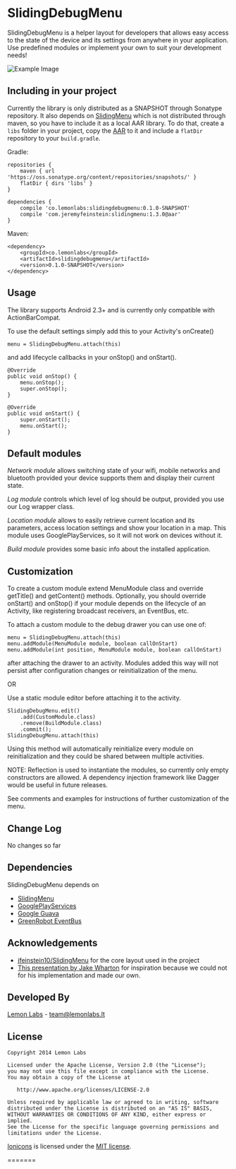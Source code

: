SlidingDebugMenu
==================

SlidingDebugMenu is a helper layout for developers that allows easy access to the state of the device and its settings
from anywhere in your application. Use predefined modules or implement your own to suit your development needs!

![Example Image][1]

Including in your project
-------------------------

Currently the library is only distributed as a SNAPSHOT through Sonatype repository.
It also depends on [SlidingMenu][3] which is not distributed through maven, so you have
to include it as a local AAR library. To do that, create a `libs` folder in your project,
copy the [AAR][10] to it and include a `flatDir` repository to your `build.gradle`.

Gradle:

    repositories {
        maven { url 'https://oss.sonatype.org/content/repositories/snapshots/' }
        flatDir { dirs 'libs' }
    }

    dependencies {
        compile 'co.lemonlabs:slidingdebugmenu:0.1.0-SNAPSHOT'
        compile 'com.jeremyfeinstein:slidingmenu:1.3.0@aar'
    }

Maven:

    <dependency>
        <groupId>co.lemonlabs</groupId>
        <artifactId>slidingdebugmenu</artifactId>
        <version>0.1.0-SNAPSHOT</version>
    </dependency>

Usage
-----

The library supports Android 2.3+ and is currently only compatible with ActionBarCompat.

To use the default settings simply add this to your Activity's onCreate()

    menu = SlidingDebugMenu.attach(this)

and add lifecycle callbacks in your onStop() and onStart().

    @Override
    public void onStop() {
        menu.onStop();
        super.onStop();
    }

    @Override
    public void onStart() {
        super.onStart();
        menu.onStart();
    }

Default modules
---------------

<i>Network module</i> allows switching state of your wifi, mobile networks and bluetooth provided your device
supports them and display their current state.

<i>Log module</i> controls which level of log should be output, provided you use our Log wrapper class.

<i>Location module</i> allows to easily retrieve current location and its parameters, access location settings
and show your location in a map. This module uses GooglePlayServices, so it will not work on devices without it.

<i>Build module</i> provides some basic info about the installed application.

Customization
-------------

To create a custom module extend MenuModule class and override getTitle() and getContent() methods. Optionally,
you should override onStart() and onStop() if your module depends on the lifecycle of an Activity, like registering
broadcast receivers, an EventBus, etc.

To attach a custom module to the debug drawer you can use one of:

    menu = SlidingDebugMenu.attach(this)
    menu.addModule(MenuModule module, boolean callOnStart)
    menu.addModule(int position, MenuModule module, boolean callOnStart)

after attaching the drawer to an activity. Modules added this way will not persist after configuration changes or
reinitialization of the menu.

OR

Use a static module editor before attaching it to the activity.

    SlidingDebugMenu.edit()
        .add(CustomModule.class)
        .remove(BuildModule.class)
        .commit();
    SlidingDebugMenu.attach(this)

Using this method will automatically reinitialize every module on reinitialization and they could be shared between
multiple activities.

NOTE: Reflection is used to instantiate the modules, so currently only empty constructors are allowed. A dependency
injection framework like Dagger would be useful in future releases.


See comments and examples for instructions of further customization of the menu.

Change Log
----------
No changes so far

Dependencies
------------

SlidingDebugMenu depends on

* [SlidingMenu][3]
* [GooglePlayServices][2]
* [Google Guava][8]
* [GreenRobot EventBus][9]

Acknowledgements
--------------------
* [jfeinstein10/SlidingMenu][3] for the core layout used in the project
* [This presentation by Jake Wharton][4] for inspiration because we could not for his implementation and made our own.

Developed By
--------------------
[Lemon Labs][5] - <team@lemonlabs.lt>

License
-----------

    Copyright 2014 Lemon Labs

    Licensed under the Apache License, Version 2.0 (the "License");
    you may not use this file except in compliance with the License.
    You may obtain a copy of the License at

       http://www.apache.org/licenses/LICENSE-2.0

    Unless required by applicable law or agreed to in writing, software
    distributed under the License is distributed on an "AS IS" BASIS,
    WITHOUT WARRANTIES OR CONDITIONS OF ANY KIND, either express or implied.
    See the License for the specific language governing permissions and
    limitations under the License.


[Ionicons][6] is licensed under the [MIT license][7].

[1]: https://raw.github.com/lemonlabs/slidingdebugmenu/master/images/image1.png
[2]: https://developer.android.com/google/play-services/index.html?hl=lt
[3]: https://github.com/jfeinstein10/SlidingMenu
[4]: https://speakerdeck.com/jakewharton/android-apps-with-dagger
[5]: http://www.lemonlabs.co
[6]: http://ionicons.com/
[7]: http://opensource.org/licenses/MIT
[8]: https://code.google.com/p/guava-libraries/
[9]: https://github.com/greenrobot/EventBus
[10]: https://github.com/lemonlabs/slidingdebugmenu/tree/master/aar
=======
